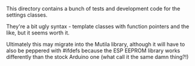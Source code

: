 This directory contains a bunch of tests and development code for the settings classes.

They're a bit ugly syntax - template classes with function pointers and the like, but it seems worth it.

Ultimately this may migrate into the Mutila library, although it will have to also be peppered with #ifdefs because the ESP EEPROM library works differently than the stock Arduino one (what call it the same damn thing?!)

